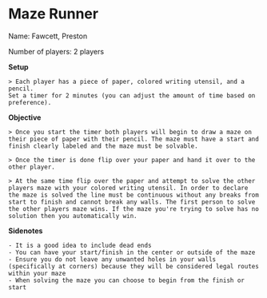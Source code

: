 # Maze Runner

Name: Fawcett, Preston

Number of players: 2 players

**Setup**

    > Each player has a piece of paper, colored writing utensil, and a pencil.
    Set a timer for 2 minutes (you can adjust the amount of time based on preference).

**Objective**

    > Once you start the timer both players will begin to draw a maze on their piece of paper with their pencil. The maze must have a start and finish clearly labeled and the maze must be solvable.
    
    > Once the timer is done flip over your paper and hand it over to the other player.
    
    > At the same time flip over the paper and attempt to solve the other players maze with your colored writing utensil. In order to declare the maze is solved the line must be continuous without any breaks from start to finish and cannot break any walls. The first person to solve the other players maze wins. If the maze you're trying to solve has no solution then you automatically win.

**Sidenotes**

    - It is a good idea to include dead ends
    - You can have your start/finish in the center or outside of the maze
    - Ensure you do not leave any unwanted holes in your walls (specifically at corners) because they will be considered legal routes within your maze
    - When solving the maze you can choose to begin from the finish or start
